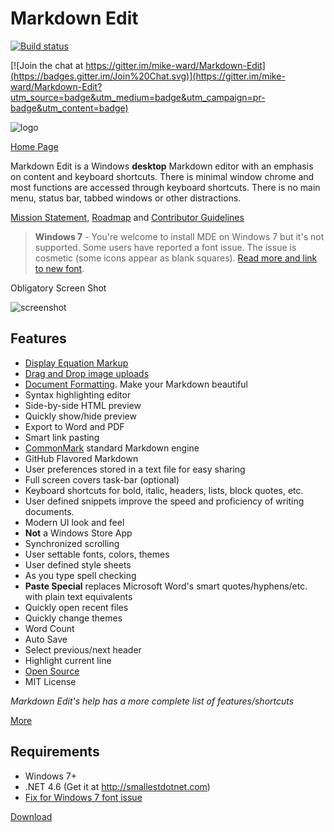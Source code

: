 Markdown Edit
=============

[![Build
status](https://ci.appveyor.com/api/projects/status/bqawxp5t4615y25s?svg=true)](https://ci.appveyor.com/project/mike-ward/markdown-edit)

[![Join the chat at
https://gitter.im/mike-ward/Markdown-Edit](https://badges.gitter.im/Join%20Chat.svg)](https://gitter.im/mike-ward/Markdown-Edit?utm_source=badge&utm_medium=badge&utm_campaign=pr-badge&utm_content=badge)

![logo](https://raw.githubusercontent.com/mike-ward/Markdown-Edit/master/src/MarkdownEdit/logo.png)

[Home Page](http://markdownedit.com)

Markdown Edit is a Windows **desktop** Markdown editor with an emphasis
on content and keyboard shortcuts. There is minimal window chrome and
most functions are accessed through keyboard shortcuts. There is no main
menu, status bar, tabbed windows or other distractions.

[Mission Statement](MISSION_STATEMENT.md), [Roadmap](ROADMAP.md) and
[Contributor Guidelines](CONTRIBUTING.md)

> **Windows 7** - You're welcome to install MDE on Windows 7 but it's
> not supported. Some users have reported a font issue. The issue is
> cosmetic (some icons appear as blank squares). [Read more and link to
> new font](https://github.com/mike-ward/Markdown-Edit/issues/14).

Obligatory Screen Shot

![screenshot](http://i.imgur.com/3zFELBl.png)

Features
--------

-   [Display Equation
    Markup](http://markdownedit.com/markdown-edit-math-equations/)
-   [Drag and Drop image
    uploads](http://mike-ward.net/2015/03/31/markdown-edit-1-4-imgur-uploads/)
-   [Document
    Formatting](http://mike-ward.net/2015/04/20/markdown-edit-1-5-released/).
    Make your Markdown beautiful
-   Syntax highlighting editor
-   Side-by-side HTML preview
-   Quickly show/hide preview
-   Export to Word and PDF
-   Smart link pasting
-   [CommonMark](http://commonmark.org) standard Markdown engine
-   GitHub Flavored Markdown
-   User preferences stored in a text file for easy sharing
-   Full screen covers task-bar (optional)
-   Keyboard shortcuts for bold, italic, headers, lists, block
    quotes, etc.
-   User defined snippets improve the speed and proficiency of
    writing documents.
-   Modern UI look and feel
-   **Not** a Windows Store App
-   Synchronized scrolling
-   User settable fonts, colors, themes
-   User defined style sheets
-   As you type spell checking
-   **Paste Special** replaces Microsoft Word's
    smart quotes/hyphens/etc. with plain text equivalents
-   Quickly open recent files
-   Quickly change themes
-   Word Count
-   Auto Save
-   Select previous/next header
-   Highlight current line
-   [Open Source](https://github.com/mike-ward/Markdown-Edit)
-   MIT License

*Markdown Edit's help has a more complete list of features/shortcuts*

[More](http://mike-ward.net/markdownedit/)

Requirements
------------

-   Windows 7+
-   .NET 4.6 (Get it at <http://smallestdotnet.com>)
-   [Fix for Windows 7 font
    issue](https://github.com/mike-ward/Markdown-Edit/issues/14)

[Download](https://github.com/mike-ward/Markdown-Edit/releases/latest)
